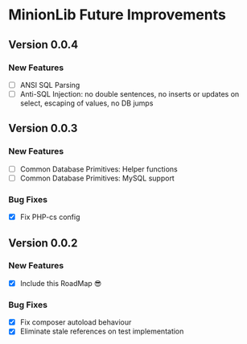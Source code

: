 # MinionLib Future Improvements

## Version 0.0.4
### New Features
- [ ] ANSI SQL Parsing
- [ ] Anti-SQL Injection: no double sentences, no inserts or updates on select, escaping of values, no DB jumps

## Version 0.0.3
### New Features
- [ ] Common Database Primitives: Helper functions
- [ ] Common Database Primitives: MySQL support

### Bug Fixes
- [x] Fix PHP-cs config


## Version 0.0.2
### New Features
- [x] Include this RoadMap :sunglasses:

### Bug Fixes
- [x] Fix composer autoload behaviour
- [x] Eliminate stale references on test implementation